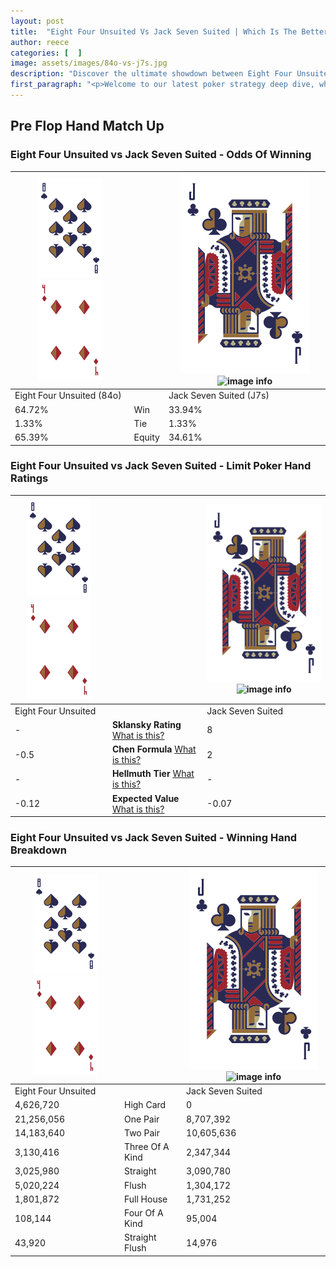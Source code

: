 ```yaml
---
layout: post
title:  "Eight Four Unsuited Vs Jack Seven Suited | Which Is The Better Hand In Poker? A Complete Guide"
author: reece
categories: [  ]
image: assets/images/84o-vs-j7s.jpg
description: "Discover the ultimate showdown between Eight Four Unsuited and Jack Seven Suited in poker! Uncover the odds, strategies, and scenarios where one hand triumphs over the other. Get ready to up your poker game with this thrilling analysis."
first_paragraph: "<p>Welcome to our latest poker strategy deep dive, where we're pitting two distinct hands against each other in a high-stakes showdown: Eight Four Unsuited vs Jack Seven Suited.</p><p>In the dynamic world of poker, every decision counts, and knowing which hand holds the upper hand is key to your success at the table.</p><p>In this article, we'll dissect these two hands, explore the scenarios where one dominates the other, and equip you with the knowledge to make strategic choices that can tip the odds in your favor.</p><p>Get ready to unravel the intriguing dynamics of these poker hands and elevate your game to new heights.</p>"
---
```




[comment]: # (sp0)

## Pre Flop Hand Match Up

<div class="table hand-ratings" markdown="1"> 



### Eight Four Unsuited vs Jack Seven Suited - Odds Of Winning


    
| ![image info](assets/images/hand1/8.png) ![image info](assets/images/hand1/4o.png) |  | ![image info](assets/images/hand2/J.png) ![image info](assets/images/hand2/7s.png) |
| -------- | -------- | -------- |
| Eight Four Unsuited (84o) |  | Jack Seven Suited (J7s) |
| 64.72% | Win | 33.94% |
| 1.33% | Tie | 1.33% |
| 65.39% | Equity | 34.61% |




[comment]: # (sp1)



### Eight Four Unsuited vs Jack Seven Suited - Limit Poker Hand Ratings


    
| ![image info](assets/images/hand1/8.png) ![image info](assets/images/hand1/4o.png) |  | ![image info](assets/images/hand2/J.png) ![image info](assets/images/hand2/7s.png) |
| -------- | -------- | -------- |
| Eight Four Unsuited |  | Jack Seven Suited |
| - | **Sklansky Rating** [What is this?](/sklansky-rating-explained) | 8 |
| -0.5 | **Chen Formula** [What is this?](/chen-formula-explained) | 2 |
| - | **Hellmuth Tier** [What is this?](/Hellmuth-tier-explained) | - |
| -0.12 | **Expected Value** [What is this?](/expected-value-explained) | -0.07 |




[comment]: # (sp2)



### Eight Four Unsuited vs Jack Seven Suited - Winning Hand Breakdown


    
| ![image info](assets/images/hand1/8.png) ![image info](assets/images/hand1/4o.png) |  | ![image info](assets/images/hand2/J.png) ![image info](assets/images/hand2/7s.png) |
| -------- | -------- | -------- |
| Eight Four Unsuited |  | Jack Seven Suited |
| 4,626,720 | High Card | 0 |
| 21,256,056 | One Pair | 8,707,392 |
| 14,183,640 | Two Pair | 10,605,636 |
| 3,130,416 | Three Of A Kind | 2,347,344 |
| 3,025,980 | Straight | 3,090,780 |
| 5,020,224 | Flush | 1,304,172 |
| 1,801,872 | Full House | 1,731,252 |
| 108,144 | Four Of A Kind | 95,004 |
| 43,920 | Straight Flush | 14,976 |




[comment]: # (sp3)



</div>

[comment]: # (sp4)



[comment]: # (sp5)

